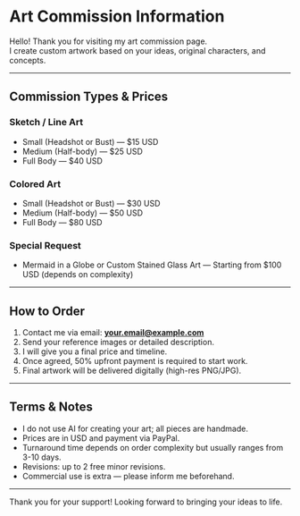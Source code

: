# Art Commission Information

Hello! Thank you for visiting my art commission page.  
I create custom artwork based on your ideas, original characters, and concepts.

---

## Commission Types & Prices

### Sketch / Line Art  
- Small (Headshot or Bust) — $15 USD  
- Medium (Half-body) — $25 USD  
- Full Body — $40 USD  

### Colored Art  
- Small (Headshot or Bust) — $30 USD  
- Medium (Half-body) — $50 USD  
- Full Body — $80 USD  

### Special Request  
- Mermaid in a Globe or Custom Stained Glass Art — Starting from $100 USD (depends on complexity)

---

## How to Order

1. Contact me via email: **your.email@example.com**  
2. Send your reference images or detailed description.  
3. I will give you a final price and timeline.  
4. Once agreed, 50% upfront payment is required to start work.  
5. Final artwork will be delivered digitally (high-res PNG/JPG).

---

## Terms & Notes

- I do not use AI for creating your art; all pieces are handmade.  
- Prices are in USD and payment via PayPal.  
- Turnaround time depends on order complexity but usually ranges from 3-10 days.  
- Revisions: up to 2 free minor revisions.  
- Commercial use is extra — please inform me beforehand.

---

Thank you for your support! Looking forward to bringing your ideas to life. 

